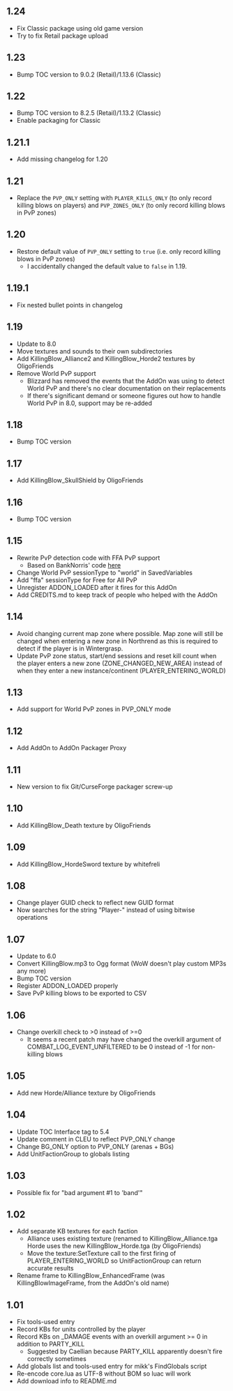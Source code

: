 ## 1.24
- Fix Classic package using old game version
- Try to fix Retail package upload

## 1.23
- Bump TOC version to 9.0.2 (Retail)/1.13.6 (Classic)

## 1.22
- Bump TOC version to 8.2.5 (Retail)/1.13.2 (Classic)
- Enable packaging for Classic

## 1.21.1
- Add missing changelog for 1.20

## 1.21
- Replace the `PVP_ONLY` setting with `PLAYER_KILLS_ONLY` (to only record killing blows on players) and `PVP_ZONES_ONLY` (to only record killing blows in PvP zones)

## 1.20
- Restore default value of `PVP_ONLY` setting to `true` (i.e. only record killing blows in PvP zones)
	- I accidentally changed the default value to `false` in 1.19.

## 1.19.1
- Fix nested bullet points in changelog

## 1.19
- Update to 8.0
- Move textures and sounds to their own subdirectories
- Add KillingBlow_Alliance2 and KillingBlow_Horde2 textures by OligoFriends
- Remove World PvP support
	- Blizzard has removed the events that the AddOn was using to detect World PvP and there's no clear documentation on their replacements
	- If there's significant demand or someone figures out how to handle World PvP in 8.0, support may be re-added

## 1.18
- Bump TOC version

## 1.17
- Add KillingBlow_SkullShield by OligoFriends

## 1.16
- Bump TOC version

## 1.15
- Rewrite PvP detection code with FFA PvP support
	- Based on BankNorris' code [here](http://www.wowinterface.com/forums/showpost.php?p=309202&postcount=20)
- Change World PvP sessionType to "world" in SavedVariables
- Add "ffa" sessionType for Free for All PvP
- Unregister ADDON_LOADED after it fires for this AddOn
- Add CREDITS.md to keep track of people who helped with the AddOn

## 1.14
- Avoid changing current map zone where possible. Map zone will still be changed when entering a new zone in Northrend as this is required to detect if the player is in Wintergrasp.
- Update PvP zone status, start/end sessions and reset kill count when the player enters a new zone (ZONE_CHANGED_NEW_AREA) instead of when they enter a new instance/continent (PLAYER_ENTERING_WORLD)

## 1.13
- Add support for World PvP zones in PVP_ONLY mode

## 1.12
- Add AddOn to AddOn Packager Proxy

## 1.11
- New version to fix Git/CurseForge packager screw-up

## 1.10
- Add KillingBlow_Death texture by OligoFriends

## 1.09
- Add KillingBlow_HordeSword texture by whitefreli

## 1.08
- Change player GUID check to reflect new GUID format
- Now searches for the string "Player-" instead of using bitwise operations

## 1.07
- Update to 6.0
- Convert KillingBlow.mp3 to Ogg format (WoW doesn't play custom MP3s any more)
- Bump TOC version
- Register ADDON_LOADED properly
- Save PvP killing blows to be exported to CSV

## 1.06
- Change overkill check to >0 instead of >=0
  - It seems a recent patch may have changed the overkill argument of COMBAT_LOG_EVENT_UNFILTERED to be 0 instead of -1 for non-killing blows

## 1.05
- Add new Horde/Alliance texture by OligoFriends

## 1.04
- Update TOC Interface tag to 5.4
- Update comment in CLEU to reflect PVP_ONLY change
- Change BG_ONLY option to PVP_ONLY (arenas + BGs)
- Add UnitFactionGroup to globals listing

## 1.03
- Possible fix for "bad argument #1 to 'band'"

## 1.02
- Add separate KB textures for each faction
  - Alliance uses existing texture (renamed to KillingBlow_Alliance.tga Horde uses the new KillingBlow_Horde.tga (by OligoFriends)
  - Move the texture:SetTexture call to the first firing of PLAYER_ENTERING_WORLD so UnitFactionGroup can return accurate results
- Rename frame to KillingBlow_EnhancedFrame (was KillingBlowImageFrame, from the AddOn's old name)

## 1.01
- Fix tools-used entry
- Record KBs for units controlled by the player
- Record KBs on _DAMAGE events with an overkill argument >= 0 in addition to PARTY_KILL
  - Suggested by Caellian because PARTY_KILL apparently doesn't fire correctly sometimes
- Add globals list and tools-used entry for mikk's FindGlobals script	
- Re-encode core.lua as UTF-8 without BOM so luac will work
- Add download info to README.md